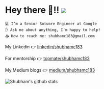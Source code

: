 # Hey there 👋!! ![](https://komarev.com/ghpvc/?username=shubhamc183) 

    💻 I’m a Senior Sotware Engineer at Google
    ✋ Ask me about anything, I'm happy to help!
    📥 How to reach me: shubhamc183@gmail.com

My Linkedin 👉 [linkedin/shubhamc183](https://www.linkedin.com/in/shubhamc183/)

For mentorship  👉 [topmate/shubhamc183](https://topmate.io/shubhamc183)

My Medium blogs 👉 [medium/shubhamc183](https://shubhamc183.medium.com/)


![Shubham's github stats](https://github-readme-stats.vercel.app/api?username=shubhamc183&count_private=true&show_icons=true&theme=dark)
